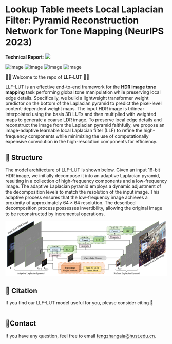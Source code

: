 # Lookup Table meets Local Laplacian Filter: Pyramid Reconstruction Network for Tone Mapping (NeurIPS 2023)

**Technical Report**: <a href=''><img src='https://img.shields.io/badge/paper-PDF-green'></a>

<img width="300" alt="image" src='./asset/0215.gif'> <img width="300" alt="image" src='./asset/1224.gif'>
<img width="300" alt="image" src='./asset/1247.gif'> <img width="300" alt="image" src='./asset/1874.gif'>

🚀🚀 Welcome to the repo of **LLF-LUT** 🚀🚀 

LLF-LUT is an effective end-to-end framework for the **HDR image tone mapping** task performing global tone manipulation while preserving local edge details. Specifically, we build a lightweight transformer weight predictor on the bottom of the Laplacian pyramid to predict the pixel-level content-dependent weight maps. The input HDR image is trilinear interpolated using the basis 3D LUTs and then multiplied with weighted maps to generate a coarse LDR image. To preserve local edge details and reconstruct the image from the Laplacian pyramid faithfully, we propose an image-adaptive learnable local Laplacian filter (LLF) to refine the high-frequency components while minimizing the use of computationally expensive convolution in the high-resolution components for efficiency.

## 🌟 Structure

The model architecture of LLF-LUT is shown below. Given an input 16-bit HDR image, we initially decompose it into an adaptive Laplacian pyramid, resulting in a collection of high-frequency components and a low-frequency image. The adaptive Laplacian pyramid employs a dynamic adjustment of the decomposition levels to match the resolution of the input image. This adaptive process ensures that the low-frequency image achieves a proximity of approximately 64 × 64 resolution. The described decomposition process possesses invertibility, allowing the original image to be reconstructed by incremental operations.

<img width="900" alt="image" src='./asset/framework.png'>

## :book: Citation
If you find our LLF-LUT model useful for you, please consider citing :mega:
```bibtex
```

## :email:Contact
If you have any question, feel free to email fengzhangaia@hust.edu.cn.
